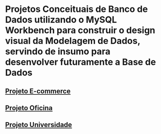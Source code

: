 # Projetos Conceituais de Banco de Dados utilizando o MySQL Workbench para construir o design visual da Modelagem de Dados, servindo de insumo para desenvolver futuramente a Base de Dados

## [Projeto E-commerce](https://github.com/monyzeweber/SQL-Database-EER/tree/main/Projetos%20-%20Modelagem%20de%20dados/E-commerce)

## [Projeto Oficina](https://github.com/monyzeweber/SQL-Database-EER/tree/main/Projetos%20-%20Modelagem%20de%20dados/Oficina)

## [Projeto Universidade](https://github.com/monyzeweber/SQL-Database-EER/tree/main/Projetos%20-%20Modelagem%20de%20dados/Universidade)

